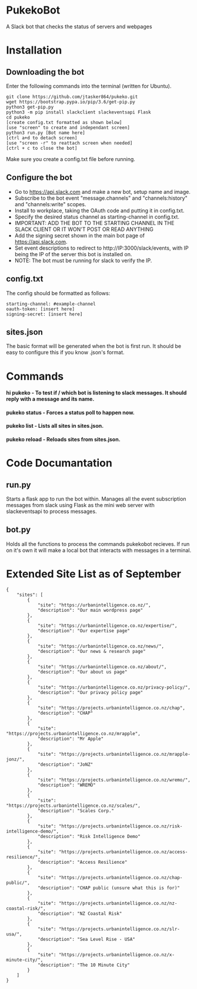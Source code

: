 # PukekoBot
A Slack bot that checks the status of servers and webpages

# Installation
## Downloading the bot
Enter the following commands into the terminal (written for Ubuntu).
```
git clone https://github.com/jtasker864/pukeko.git
wget https://bootstrap.pypa.io/pip/3.6/get-pip.py
python3 get-pip.py
python3 -m pip install slackclient slackeventsapi Flask
cd pukeko
[create config.txt formatted as shown below]
[use "screen" to create and independant screen]
python3 run.py [Bot name here]
[ctrl a+d to detach screen]
[use "screen -r" to reattach screen when needed]
[ctrl + c to close the bot]
```
Make sure you create a config.txt file before running.

## Configure the bot
- Go to https://api.slack.com and make a new bot, setup name and image.
- Subscribe to the bot event "message.channels" and "channels:history" and "channels:write" scopes.
- Install to workplace, taking the OAuth code and putting it in config.txt.
- Specify the desired status channel as starting-channel in config.txt.
- IMPORTANT: ADD THE BOT TO THE STARTING CHANNEL IN THE SLACK CLIENT OR IT WON'T POST OR READ ANYTHING
- Add the signing secret shown in the main bot page of https://api.slack.com.
- Set event descriptions to redirect to http://IP:3000/slack/events, with IP being the IP of the server this bot is installed on.
- NOTE: The bot must be running for slack to verify the IP.

## config.txt
The config should be formatted as follows:
```
starting-channel: #example-channel
oauth-token: [insert here]
signing-secret: [insert here]
```

## sites.json
The basic format will be generated when the bot is first run. It should be easy to configure this if you know .json's format.

# Commands
#### hi pukeko - To test if / which bot is listening to slack messages. It should reply with a message and its name.
#### pukeko status - Forces a status poll to happen now.
#### pukeko list - Lists all sites in sites.json.
#### pukeko reload - Reloads sites from sites.json.

# Code Documantation
## run.py
Starts a flask app to run the bot within.
Manages all the event subscription messages from slack using Flask as the mini web server with slackeventsapi to process messages.

## bot.py
Holds all the functions to process the commands pukekobot recieves. If run on it's own it will make a local bot that interacts with messages in a terminal.

# Extended Site List as of September
```
{
    "sites": [
        {
            "site": "https://urbanintelligence.co.nz/",
            "description": "Our main wordpress page"
        },
        {
            "site": "https://urbanintelligence.co.nz/expertise/",
            "description": "Our expertise page"
        },
        {
            "site": "https://urbanintelligence.co.nz/news/",
            "description": "Our news & research page"
        },
        {
            "site": "https://urbanintelligence.co.nz/about/",
            "description": "Our about us page"
        },
        {
            "site": "https://urbanintelligence.co.nz/privacy-policy/",
            "description": "Our privacy policy page"
        },
        {
            "site": "https://projects.urbanintelligence.co.nz/chap",
            "description": "CHAP"
        },
        {
            "site": "https://projects.urbanintelligence.co.nz/mrapple",
            "description": "Mr Apple"
        },
        {
            "site": "https://projects.urbanintelligence.co.nz/mrapple-jonz/",
            "description": "JoNZ"
        },
        {
            "site": "https://projects.urbanintelligence.co.nz/wremo/",
            "description": "WREMO"
        },
        {
            "site": "https://projects.urbanintelligence.co.nz/scales/",
            "description": "Scales Corp."
        },
        {
            "site": "https://projects.urbanintelligence.co.nz/risk-intelligence-demo/",
            "description": "Risk Intelligence Demo"
        },
        {
            "site": "https://projects.urbanintelligence.co.nz/access-resilience/",
            "description": "Access Resilience"
        },
        {
            "site": "https://projects.urbanintelligence.co.nz/chap-public/",
            "description": "CHAP public (unsure what this is for)"
        },
        {
            "site": "https://projects.urbanintelligence.co.nz/nz-coastal-risk/",
            "description": "NZ Coastal Risk"
        },
        {
            "site": "https://projects.urbanintelligence.co.nz/slr-usa/",
            "description": "Sea Level Rise - USA"
        },
        {
            "site": "https://projects.urbanintelligence.co.nz/x-minute-city/",
            "description": "The 10 Minute City"
        }
    ]
}
```
